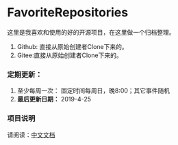 # FavoriteRepositories
这里是我喜欢和使用的好的开源项目，在这里做一个归档整理。

1. Github: 直接从原始创建者Clone下来的。
2. Gitee:直接从原始创建者Clone下来的。



### 定期更新：

1. 至少每周一次： 固定时间每周日，晚8:00；其它事件随机
2. **最后更新日期：** 2019-4-25

### 项目说明

请阅读：[中文文档](https://xueyusky.github.io/FavoriteRepositories)



